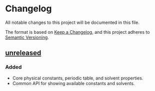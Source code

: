 # Changelog

All notable changes to this project will be documented in this file.

The format is based on [Keep a Changelog](https://keepachangelog.com/en/1.0.0/), and this project adheres to [Semantic Versioning](https://semver.org/spec/v2.0.0.html).

## [unreleased]

### Added

- Core physical constants, periodic table, and solvent properties.
- Common API for showing available constants and solvents.

[unreleased]: https://github.com/coltonbh/qcconst/compare/0.1.0...HEAD
